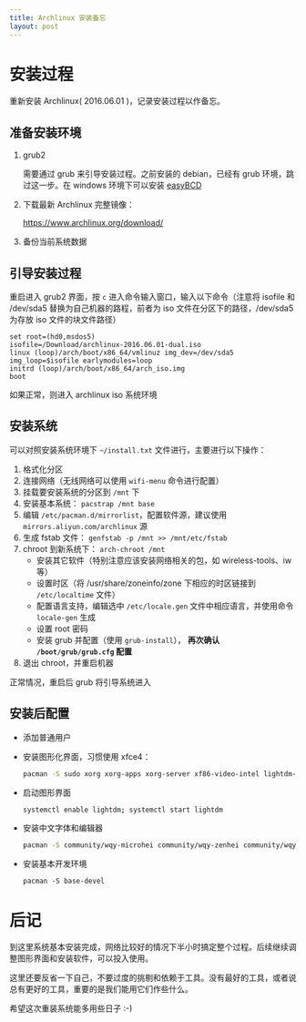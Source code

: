 ```yaml
---
title: Archlinux 安装备忘
layout: post
---
```


# 安装过程

重新安装 Archlinux( 2016.06.01 )，记录安装过程以作备忘。

## 准备安装环境

1. grub2
   
	需要通过 grub 来引导安装过程。之前安装的 debian，已经有 grub 环境，跳过这一步。在 windows 环境下可以安装 [easyBCD][easybcd]
	
2. 下载最新 Archlinux 完整镜像：

	https://www.archlinux.org/download/
	
3. 备份当前系统数据

## 引导安装过程

重启进入 grub2 界面，按 `c` 进入命令输入窗口，输入以下命令（注意将 isofile 和 /dev/sda5 替换为自己机器的路程，前者为 iso 文件在分区下的路径，/dev/sda5 为存放 iso 文件的块文件路径）

```grub
set root=(hd0,msdos5)
isofile=/Download/archlinux-2016.06.01-dual.iso
linux (loop)/arch/boot/x86_64/vmlinuz img_dev=/dev/sda5 img_loop=$isofile earlymodules=loop
initrd (loop)/arch/boot/x86_64/arch_iso.img
boot
```

如果正常，则进入 archlinux iso 系统环境

## 安装系统

可以对照安装系统环境下 `~/install.txt` 文件进行，主要进行以下操作：

1. 格式化分区
2. 连接网络（无线网络可以使用 `wifi-menu` 命令进行配置）
3. 挂载要安装系统的分区到 `/mnt` 下
4. 安装基本系统： `pacstrap /mnt base`
5. 编辑 `/etc/pacman.d/mirrorlist`，配置软件源，建议使用 `mirrors.aliyun.com/archlinux` 源
5. 生成 fstab 文件： `genfstab -p /mnt >> /mnt/etc/fstab`
6. chroot 到新系统下： `arch-chroot /mnt`
   - 安装其它软件（特别注意应该安装网络相关的包，如 wireless-tools、iw 等）
   - 设置时区（将 /usr/share/zoneinfo/zone 下相应的时区链接到 `/etc/localtime` 文件）
   - 配置语言支持，编辑选中 `/etc/locale.gen` 文件中相应语言，并使用命令 `locale-gen` 生成
   - 设置 root 密码
   - 安装 grub 并配置（使用 `grub-install`）， **再次确认 `/boot/grub/grub.cfg` 配置**
7. 退出 chroot，并重启机器

正常情况，重启后 grub 将引导系统进入

## 安装后配置

* 添加普通用户
* 安装图形化界面，习惯使用 xfce4：

  ```bash
  pacman -S sudo xorg xorg-apps xorg-server xf86-video-intel lightdm-gtk-greeter xfce4 xfce4-goodies chromium fcitx-im fcitx-configtool
  ```
	
* 启动图形界面

  ```bash
  systemctl enable lightdm; systemctl start lightdm
  ```
	
* 安装中文字体和编辑器

  ```bash
  pacman -S community/wqy-microhei community/wqy-zenhei community/wqy-microhei-lite community/wqy-bitmapfont noto-fonts-clj vim emacs
  ```

* 安装基本开发环境

  ```shell
  pacman -S base-devel
  ```
	
# 后记

到这里系统基本安装完成，网络比较好的情况下半小时搞定整个过程。后续继续调整图形界面和安装软件，可以投入使用。

这里还要反省一下自己，不要过度的挑剔和依赖于工具。没有最好的工具，或者说总有更好的工具，重要的是我们能用它们作些什么。

希望这次重装系统能多用些日子 :-)


	
[easybcd]: http://neosmart.net/EasyBCD/
